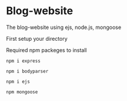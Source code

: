 # Blog-website

The blog-website using ejs, node.js, mongoose

First setup your directory

Required npm packeges to install

```npm i express```

```npm i bodyparser```

```npm i ejs```

```npm mongoose```
